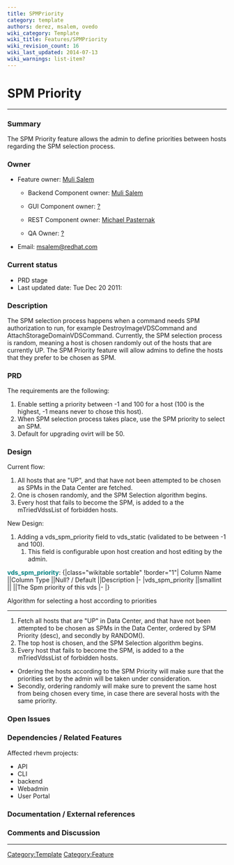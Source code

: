 ```yaml
---
title: SPMPriority
category: template
authors: derez, msalem, ovedo
wiki_category: Template
wiki_title: Features/SPMPriority
wiki_revision_count: 16
wiki_last_updated: 2014-07-13
wiki_warnings: list-item?
---
```


# SPM Priority

------------------------------------------------------------------------

### Summary

The SPM Priority feature allows the admin to define priorities between hosts regarding the SPM selection process.

### Owner

*   Feature owner: [ Muli Salem](User:msalem)

    * Backend Component owner: [ Muli Salem](User:msalem)

    * GUI Component owner: [ ?](User:?)

    * REST Component owner: [ Michael Pasternak](User:mpasternak)

    * QA Owner: [ ?](User:?)

*   Email: msalem@redhat.com

### Current status

*   PRD stage
*   Last updated date: Tue Dec 20 2011:

### Description

The SPM selection process happens when a command needs SPM authorization to run, for example DestroyImageVDSCommand and AttachStorageDomainVDSCommand. Currently, the SPM selection process is random, meaning a host is chosen randomly out of the hosts that are currently UP. The SPM Priority feature will allow admins to define the hosts that they prefer to be chosen as SPM.

### PRD

The requirements are the following:

1.  Enable setting a priority between -1 and 100 for a host (100 is the highest, -1 means never to chose this host).
2.  When SPM selection process takes place, use the SPM priority to select an SPM.
3.  Default for upgrading ovirt will be 50.

### Design

Current flow:

1.  All hosts that are "UP", and that have not been attempted to be chosen as SPMs in the Data Center are fetched.
2.  One is chosen randomly, and the SPM Selection algorithm begins.
3.  Every host that fails to become the SPM, is added to a the mTriedVdssList of forbidden hosts.

New Design:

1.  Adding a vds_spm_priority field to vds_static (validated to be between -1 and 100).
    1.  This field is configurable upon host creation and host editing by the admin.

<span style="color:Teal">**vds_spm_priority**</span>:
{|class="wikitable sortable" !border="1"| Column Name ||Column Type ||Null? / Default ||Description |- |vds_spm_priority ||smallint || ||The Spm priority of this vds |- |}

Algorithm for selecting a host according to priorities

------------------------------------------------------------------------

1.  Fetch all hosts that are "UP" in Data Center, and that have not been attempted to be chosen as SPMs in the Data Center, ordered by SPM Priority (desc), and secondly by RANDOM().
2.  The top host is chosen, and the SPM Selection algorithm begins.
3.  Every host that fails to become the SPM, is added to a the mTriedVdssList of forbidden hosts.

*   Ordering the hosts according to the SPM Priority will make sure that the priorities set by the admin will be taken under consideration.
*   Secondly, ordering randomly will make sure to prevent the same host from being chosen every time, in case there are several hosts with the same priority.

### Open Issues

### Dependencies / Related Features

Affected rhevm projects:

*   API
*   CLI
*   backend
*   Webadmin
*   User Portal

### Documentation / External references

### Comments and Discussion

------------------------------------------------------------------------

<Category:Template> <Category:Feature>
